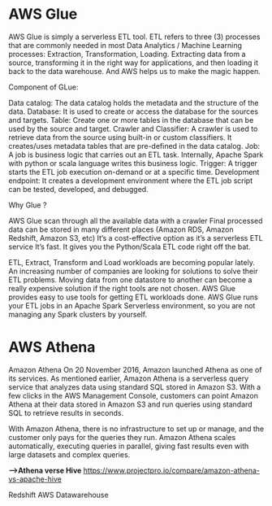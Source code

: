 # AWS Glue 

AWS Glue is simply a serverless ETL tool. ETL refers to three (3) processes that are commonly needed in most Data Analytics / Machine Learning processes: Extraction, Transformation, Loading. Extracting data from a source, transforming it in the right way for applications, and then loading it back to the data warehouse. And AWS helps us to make the magic happen. 

Component of GLue:

Data catalog: The data catalog holds the metadata and the structure of the data.
Database: It is used to create or access the database for the sources and targets.
Table: Create one or more tables in the database that can be used by the source and target.
Crawler and Classifier: A crawler is used to retrieve data from the source using built-in or custom classifiers. It creates/uses metadata tables that are pre-defined in the data catalog.
Job: A job is business logic that carries out an ETL task. Internally, Apache Spark with python or scala language writes this business logic.
Trigger: A trigger starts the ETL job execution on-demand or at a specific time.
Development endpoint: It creates a development environment where the ETL job script can be tested, developed, and debugged.


Why Glue ?

AWS Glue scan through all the available data with a crawler
Final processed data can be stored in many different places (Amazon RDS, Amazon Redshift, Amazon S3, etc)
It’s a cost-effective option as it’s a serverless ETL service
It’s fast. It gives you the Python/Scala ETL code right off the bat.


ETL, Extract, Transform and Load workloads are becoming popular lately. An increasing number of companies are looking for solutions to solve their ETL problems. Moving data from one datastore to another can become a really expensive solution if the right tools are not chosen. AWS Glue provides easy to use tools for getting ETL workloads done. AWS Glue runs your ETL jobs in an Apache Spark Serverless environment, so you are not managing any Spark clusters by yourself.

# AWS Athena

Amazon Athena
On 20 November 2016, Amazon launched Athena as one of its services. As mentioned earlier, Amazon Athena is a serverless query service that analyzes data using standard SQL stored in Amazon S3. With a few clicks in the AWS Management Console, customers can point Amazon Athena at their data stored in Amazon S3 and run queries using standard SQL to retrieve results in seconds.

With Amazon Athena, there is no infrastructure to set up or manage, and the customer only pays for the queries they run. Amazon Athena scales automatically, executing queries in parallel, giving fast results even with large datasets and complex queries.

 **-->Athena verse Hive**
 https://www.projectpro.io/compare/amazon-athena-vs-apache-hive
 
 
 Redshift 
 AWS Datawarehouse
 
 